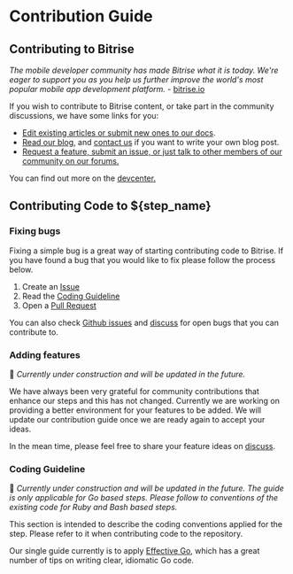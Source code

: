 # Contribution Guide

## Contributing to Bitrise

_The mobile developer community has made Bitrise what it is today. We're eager to support you as you help us further improve the world's most popular mobile app development platform._ - [bitrise.io](https://go.bitrise.io/community/contributing)

If you wish to contribute to Bitrise content, or take part in the community discussions, we have some links for you:

- [Edit existing articles or submit new ones to our docs](https://github.com/bitrise-io/devcenter/).
- [Read our blog](https://blog.bitrise.io/), and [contact us](https://www.bitrise.io/contact) if you want to write your own blog post.
- [Request a feature, submit an issue, or just talk to other members of our community on our forums.](https://discuss.bitrise.io/)

You can find out more on the [devcenter.](https://devcenter.bitrise.io/contributors/contributors-index/)

## Contributing Code to ${step_name}

### Fixing bugs

Fixing a simple bug is a great way of starting contributing code to Bitrise. If you have found a bug that you would like to fix please follow the process below.

1. Create an [Issue](${step_repo_url}/issues/new/choose)
1. Read the [Coding Guideline](#coding-guideline)
1. Open a [Pull Request](${step_repo_url}/pulls/new)

You can also check [Github issues](${step_repo_url}/issues) and [discuss](https://discuss.bitrise.io/) for open bugs that you can contribute to.

### Adding features

🚧 _Currently under construction and will be updated in the future._

We have always been very grateful for community contributions that enhance our steps and this has not changed. Currently we are working on providing a better environment for your features to be added. We will update our contribution guide once we are ready again to accept your ideas.

In the mean time, please feel free to share your feature ideas on [discuss](https://discuss.bitrise.io/c/feature-request).

### Coding Guideline

🚧 _Currently under construction and will be updated in the future. The guide is only applicable for Go based steps. Please follow to conventions of the existing code for Ruby and Bash based steps._

This section is intended to describe the coding conventions applied for the step. Please refer to it when contributing code to the repository.

Our single guide currently is to apply [Effective Go](https://golang.org/doc/effective_go.html), which has a great number of tips on writing clear, idiomatic Go code.
